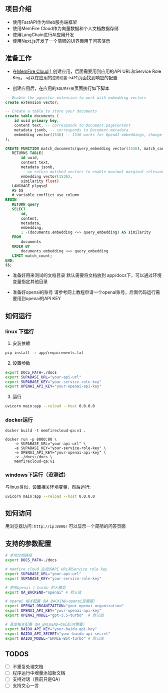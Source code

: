 ## 项目介绍
- 使用FastAPI作为Web服务端框架
- 使用MemFire Cloud作为向量数据和个人文档数据存储
- 使用LangChain进行AI应用开发
- 使用Next.js开发了一个简陋的UI界面用于问答演示

## 准备工作
- 在[MemFire Cloud](https://memfiredb.com)上创建应用，后面需要用到应用的API URL和Service Role Key。
可以在应用的`应用设置`->`API`页面找到响应的配置

- 创建应用后，在应用的`SQL执行器`页面执行如下脚本
```sql
-- Enable the pgvector extension to work with embedding vectors
create extension vector;

-- Create a table to store your documents
create table documents (
    id uuid primary key,
    content text, -- corresponds to Document.pageContent
    metadata jsonb, -- corresponds to Document.metadata
    embedding vector(1536) -- 1536 works for OpenAI embeddings, change if needed
);

CREATE FUNCTION match_documents(query_embedding vector(1536), match_count int)
   RETURNS TABLE(
       id uuid,
       content text,
       metadata jsonb,
       -- we return matched vectors to enable maximal marginal relevance searches
       embedding vector(1536),
       similarity float)
   LANGUAGE plpgsql
   AS $$
   # variable_conflict use_column
BEGIN
   RETURN query
   SELECT
       id,
       content,
       metadata,
       embedding,
       1 -(documents.embedding <=> query_embedding) AS similarity
   FROM
       documents
   ORDER BY
       documents.embedding <=> query_embedding
   LIMIT match_count;
END;
$$;
```

- 准备好用来测试的文档目录
默认需要将文档放到 app/docs下，可以通过环境变量指定其他目录

- 准备好openai的账号
请参考网上教程申请一个openai账号，后面代码运行需要用到openai的API KEY


## 如何运行
### linux 下运行
1. 安装依赖
```bash
pip install -r app/requirements.txt
```

2. 设置参数
```bash
export DOCS_PATH=./docs
export SUPABASE_URL="your-api-url"
export SUPABASE_KEY="your-service-role-key"
export OPENAI_API_KEY="your-openai-api-key"
```

3. 运行
```bash
uvicorn main:app --reload --host 0.0.0.0
```

### docker运行
```
docker build -t memfirecloud-qa:v1 .

docker run -p 8000:80 \
    -e SUPABASE_URL="your-api-url" \
    -e SUPABASE_KEY="your-service-role-key" \
    -e OPENAI_API_KEY="your-openai-api-key" \
    -v ./docs:/docs \
    memfirecloud-qa:v1
```

### windows下运行（没测试）
与linux类似，设置相关环境变量，然后运行:
```bash
uvicorn main:app --reload --host 0.0.0.0
```

## 如何访问
用浏览器访问: `http://ip:8000/` 可以显示一个简陋的问答页面

## 支持的参数配置
```bash
# 本地文档路径
export DOCS_PATH=./docs

# memfire cloud 应用的API URL和Service role key
export SUPABASE_URL="your-api-url"
export SUPABASE_KEY="your-service-role-key"

# 使用openai / baidu 的大模型
export QA_BACKEND="openai" # 默认值

# openai 相关配置（QA_BACKEND=openai是需要）
export OPENAI_ORGANIZATION="your-openai-organization"
export OPENAI_API_KEY="your-openai-api-key"
export OPENAI_MODEL="gpt-3.5-turbo"  # 默认值

# 百度相关配置（QA_BACKEND=baidu时需要）
export BAIDU_API_KEY="your-baidu-api-key"
export BAIDU_API_SECRET="your-baidu-api-secret"
export BAIDU_MODEL="ERNIE-Bot-turbo" # 默认值
```

## TODOS
- [ ] 不重复处理文档
- [ ] 程序运行中增量添加新文档
- [ ] 支持对话（目前只是QA）
- [ ] 支持文心一言
